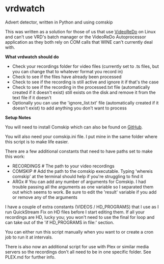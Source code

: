 # vrdwatch
Advert detector, written in Python and using comskip

This was written as a solution for those of us that use [VideoReDo](https://www.videoredo.com) on Linux and can't use VRD's batch manager or the VideoReDo Autoprocessor application as they both rely on COM calls that WINE can't currently deal with.

**What vrdwatch should do**

* Check your recordings folder for video files (currently set to .ts files, but you can change that to whatever format you record in)
* Check to see if the files have already been processed
* Check to see if the recording is still active and ignore it if that's the case
* Check to see if the recording in the processed.txt file (automatically created if it doesn't exist) still exists on the disk and remove it from the text file if it doesn't
* Optionally you can use the 'ignore_list.txt' file (automatically created if it doesn't exist) to add anything you don't want to process

**Setup Notes**

You will need to install Comskip which can also be found on [GitHub](https://github.com/erikkaashoek/Comskip).

You will also need your comskip.ini file.  I put mine in the same folder where this script is to make life easier.

There are a few additional constants that need to have paths set to make this work:

* RECORDINGS  # The path to your video recordings
* COMSKIP  # Add the path to the comskip executable.  Typing 'whereis comskip' at the terminal should help if you're struggling to find it
* ARGx  # You can add any number of arguments for Comskip.  I had trouble passing all the arguments as one variable so I separated them out which seems to work.  Be sure to edit the 'result' variable if you add or remove any of the arguments

I have a couple of extra constants (VIDEOS / HD_PROGRAMS) that I use as I run QuickStream Fix on HD files before I start editing them.  If all your recordings are HD, lucky you; you won't need to use the final for loop and can take out of the 'if HD_PROGRAMS in file:' section.

You can either run this script manually when you want to or create a cron job to run it at intervals.

There is also now an additional script for use with Plex or similar media servers so the recordings don't all need to be in one specific folder.  See PLEX.md for further info.
